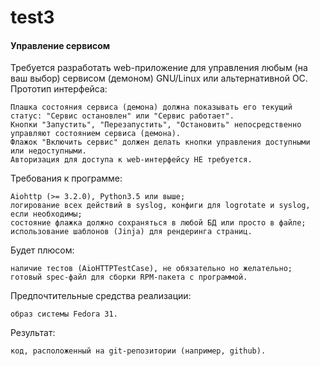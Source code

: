 # test3

#### Управление сервисом

Требуется разработать web-приложение для управления любым (на ваш выбор) сервисом (демоном) GNU/Linux или альтернативной ОС.
Прототип интерфейса:

    Плашка состояния сервиса (демона) должна показывать его текущий статус: "Сервис остановлен" или "Сервис работает".
    Кнопки "Запустить", "Перезапустить", "Остановить" непосредственно управляют состоянием сервиса (демона).
    Флажок "Включить сервис" должен делать кнопки управления доступными или недоступными.
    Авторизация для доступа к web-интерфейсу НЕ требуется.

Требования к программе:

    Aiohttp (>= 3.2.0), Python3.5 или выше;
    логирование всех действий в syslog, конфиги для logrotate и syslog, если необходимы;
    состояние флажка должно сохраняться в любой БД или просто в файле;
    использование шаблонов (Jinja) для рендеринга страниц.

Будет плюсом:

    наличие тестов (AioHTTPTestCase), не обязательно но желательно;
    готовый spec-файл для сборки RPM-пакета с программой.

Предпочтительные средства реализации:

    образ системы Fedora 31.

Результат:

    код, расположенный на git-репозитории (например, github).
